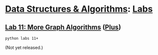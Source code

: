 # [Data Structures & Algorithms](https://github.com/bertie-wheen/dsa-2023-4/blob/trunk/README.md): [Labs](https://github.com/bertie-wheen/dsa-2023-4/blob/trunk/labs/README.md)

## [Lab 11: More Graph Algorithms](https://github.com/bertie-wheen/dsa-2023-4/blob/trunk/labs/lab11/README.md) ([Plus](https://github.com/bertie-wheen/dsa-2023-4/blob/trunk/labs/lab11/plus/README.md))
```shell
python labs 11+
```

(Not yet released.)
